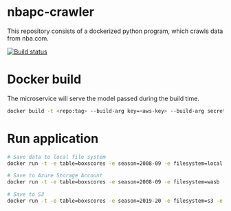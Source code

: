 # nbapc-crawler
This repository consists of a dockerized python program, which crawls data from nba.com.

[![Build status](https://dev.azure.com/martinluksik/nbapc/_apis/build/status/nbapc-crawler%20-%20Build%20Docker%20Image)](https://dev.azure.com/martinluksik/nbapc/_build/latest?definitionId=2)


# Docker build

The microservice will serve the model passed during the build time.
```bash
docker build -t <repo:tag> --build-arg key=<aws-key> --build-arg secret=<aws-secret> --build-arg region=<aws-region> .
```

# Run application

```bash
# Save data to local file system
docker run -t -e table=boxscores -e season=2008-09 -e filesystem=local -v <path>:/wc/data <repo:tag>

# Save to Azure Storage Account
docker run -t -e table=boxscores -e season=2008-09 -e filesystem=wasb -e wasbaccountname=<SAname> -e containername=<containername> -e wasbaccountkey=<SAkey> <repo:tag>

# Save to S3
docker run -t -e table=boxscores -e season=2019-20 -e filesystem=s3 -e s3bucket=nbapc <repo:tag>
```
